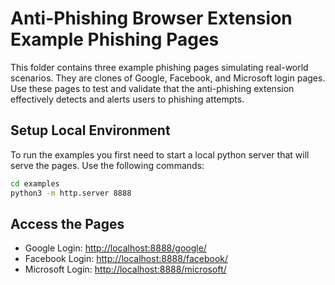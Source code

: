 # Anti-Phishing Browser Extension Example Phishing Pages

This folder contains three example phishing pages simulating real-world scenarios. They are clones of Google, Facebook, and Microsoft login pages. Use these pages to test and validate that the anti-phishing extension effectively detects and alerts users to phishing attempts.

## Setup Local Environment

To run the examples you first need to start a local python server that will serve the pages. Use the following commands:

```bash
cd examples
python3 -m http.server 8888
```
## Access the Pages

- Google Login: [http://localhost:8888/google/](http://localhost:8888/google/)
- Facebook Login: [http://localhost:8888/facebook/](http://localhost:8888/facebook/)
- Microsoft Login: [http://localhost:8888/microsoft/](http://localhost:8888/microsoft/)
